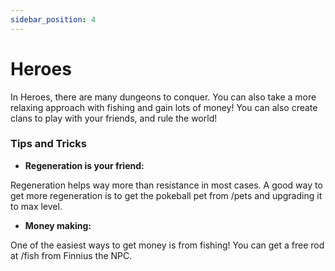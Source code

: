 ```yaml
---
sidebar_position: 4
---
```


# Heroes

In Heroes, there are many dungeons to conquer. You can also take a more relaxing approach with fishing and gain lots of money! You can also create clans to play with your friends, and rule the world!


### Tips and Tricks

- **Regeneration is your friend:**

Regeneration helps way more than resistance in most cases. A good way to get more regeneration is to get the pokeball pet from /pets and upgrading it to max level.



- **Money making:**

One of the easiest ways to get money is from fishing! You can get a free rod at /fish from Finnius the NPC.